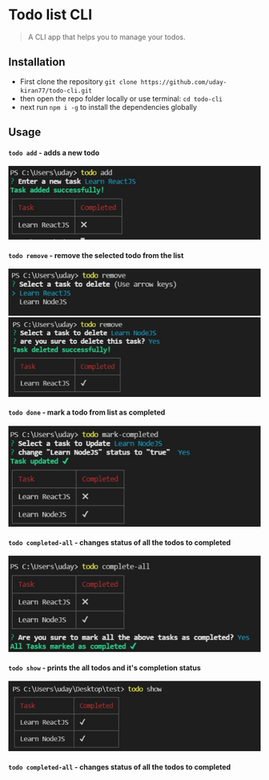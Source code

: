 # Todo list CLI 
> A CLI app that helps you to manage your todos.

## Installation
- First clone the repository `git clone https://github.com/uday-kiran77/todo-cli.git`
- then open the repo folder locally or use terminal: `cd todo-cli`
- next run `npm i -g` to install the dependencies globally
## Usage
#### `todo add` - adds a new todo 
![add](/images/01-add.JPG?raw=true)

#### `todo remove` - remove the selected todo from the list
![remove01](/images/remove01.JPG?raw=true)
![remove02](/images/remove02.JPG?raw=true)

#### `todo done` - mark a todo from list as completed
![completed](images/completed-03.JPG?raw=true)


#### `todo completed-all` - changes status of all the todos to completed
![all-completed](/images/all%20completed.JPG?raw=true)

#### `todo show` - prints the all todos and it's completion status
![show](/images/show.JPG?raw=true)


#### `todo completed-all` - changes status of all the todos to completed





